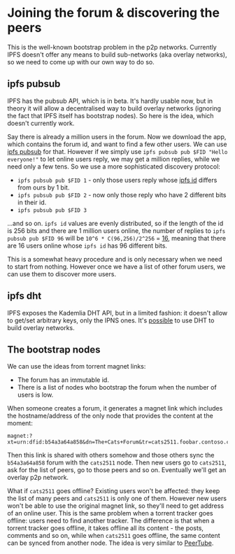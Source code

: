 # Joining the forum & discovering the peers

This is the well-known bootstrap problem in the p2p networks. Currently IPFS doesn't offer any means to build sub-networks (aka overlay networks), so we need to come up with our own way to do so.

## ipfs pubsub

IPFS has the pubsub API, which is in beta. It's hardly usable now, but in theory it will allow a decentralised way to build overlay networks (ignoring the fact that IPFS itself has bootstrap nodes). So here is the idea, which doesn't currently work.

Say there is already a million users in the forum. Now we download the app, which contains the forum id, and want to find a few other users. We can use [ipfs pubsub](https://docs.ipfs.io/reference/api/cli/#ipfs-pubsub) for that. However if we simply use `ipfs pubsub pub $FID "Hello everyone!"` to let online users reply, we may get a million replies, while we need only a few tens. So we use a more sophisticated discovery protocol:

- `ipfs pubsub pub $FID 1` - only those users reply whose [ipfs id](https://docs.ipfs.io/reference/api/cli/#ipfs-id) differs from ours by 1 bit.
- `ipfs pubsub pub $FID 2` - now only those reply who have 2 different bits in their id.
- `ipfs pubsub pub $FID 3`

...and so on. `ipfs id` values are evenly distributed, so if the length of the id is 256 bits and there are 1 million users online, the number of replies to `ipfs pubsub pub $FID 96` will be `10^6 * C(96,256)/2^256` = [16](http://m.wolframalpha.com/input/?i=10%5E6+*+256%21%2F%282%5E256+*+96%21+*+%28256+-+96%29%21%29), meaning that there are 16 users online whose `ipfs id` has 96 different bits.

This is a somewhat heavy procedure and is only necessary when we need to start from nothing. However once we have a list of other forum users, we can use them to discover more users.

## ipfs dht

IPFS exposes the Kademlia DHT API, but in a limited fashion: it doesn't allow to get/set arbitrary keys, only the IPNS ones. It's [possible](https://jhalderm.com/pub/papers/dht-woot10.pdf) to use DHT to build overlay networks.

## The bootstrap nodes

We can use the ideas from torrent magnet links:
- The forum has an immutable id.
- There is a list of nodes who bootstrap the forum when the number of users is low.

When someone creates a forum, it generates a magnet link which includes the hostname/address of the only node that provides the content at the moment:

```
magnet:?xt=urn:dfid:b54a3a64a858&dn=The+Cats+Forum&tr=cats2511.foobar.contoso.com
```

Then this link is shared with others somehow and those others sync the `b54a3a64a858` forum with the `cats2511` node. Then new users go to `cats2511`, ask for the list of peers, go to those peers and so on. Eventually we'll get an overlay p2p network.

What if `cats2511` goes offline? Existing users won't be affected: they keep the list of many peers and `cats2511` is only one of them. However new users won't be able to use the original magnet link, so they'll need to get address of an online user. This is the same problem when a torrent tracker goes offline: users need to find another tracker. The difference is that when a torrent tracker goes offline, it takes offline all its content - the posts, comments and so on, while when `cats2511` goes offline, the same content can be synced from another node. The idea is very similar to [PeerTube](https://github.com/Chocobozzz/PeerTube).


